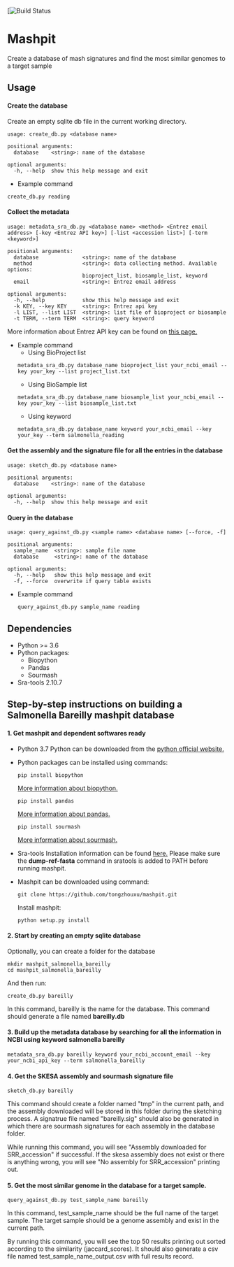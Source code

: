 [![Build Status](.travis-ci.com/tongzhouxu/mashpit.svg?branch=master)
# Mashpit
Create a database of mash signatures and find the most similar genomes to a target sample 

## Usage

#### Create the database
Create an empty sqlite db file in the current working directory.
```
usage: create_db.py <database name>

positional arguments:
  database    <string>: name of the database

optional arguments:
  -h, --help  show this help message and exit
```
- Example command
```
create_db.py reading
```
#### Collect the metadata
```
usage: metadata_sra_db.py <database name> <method> <Entrez email address> [-key <Entrez API key>] [-list <accession list>] [-term <keyword>]

positional arguments:
  database              <string>: name of the database
  method                <string>: data collecting method. Available options:
                        bioproject_list, biosample_list, keyword
  email                 <string>: Entrez email address

optional arguments:
  -h, --help            show this help message and exit
  -k KEY, --key KEY     <string>: Entrez api key
  -l LIST, --list LIST  <string>: list file of bioproject or biosample
  -t TERM, --term TERM  <string>: query keyword
```
More information about Entrez API key can be found on [this page.](https://ncbiinsights.ncbi.nlm.nih.gov/2017/11/02/new-api-keys-for-the-e-utilities/)
- Example command
  - Using BioProject list
  ```
  metadata_sra_db.py database_name bioproject_list your_ncbi_email --key your_key --list project_list.txt
  ```
  - Using BioSample list
  ```
  metadata_sra_db.py database_name biosample_list your_ncbi_email --key your_key --list biosample_list.txt
  ```
  - Using keyword
  ```
  metadata_sra_db.py database_name keyword your_ncbi_email --key your_key --term salmonella_reading
  ```

#### Get the assembly and the signature file for all the entries in the database
```
usage: sketch_db.py <database name>

positional arguments:
  database    <string>: name of the database

optional arguments:
  -h, --help  show this help message and exit
```

#### Query in the database
```
usage: query_against_db.py <sample name> <database name> [--force, -f]

positional arguments:
  sample_name  <string>: sample file name
  database     <string>: name of the database

optional arguments:
  -h, --help   show this help message and exit
  -f, --force  overwrite if query table exists
```
- Example command
  ```
  query_against_db.py sample_name reading
  ```

## Dependencies

- Python >= 3.6
- Python packages:
  - Biopython
  - Pandas
  - Sourmash
- Sra-tools 2.10.7

## Step-by-step instructions on building a Salmonella Bareilly mashpit database

#### 1. Get mashpit and dependent softwares ready

- Python 3.7
Python can be downloaded from the [python official website.](https://www.python.org/downloads/)

- Python packages can be installed using commands:
  ```
  pip install biopython
  ```
  [More information about biopython.](https://biopython.org/wiki/Download)
  ```
  pip install pandas
  ```
  [More information about pandas.](https://pandas.pydata.org/pandas-docs/stable/getting_started/install.html)
  ```
  pip install sourmash
  ```
  [More information about sourmash.](https://pypi.org/project/sourmash/)

- Sra-tools
Installation information can be found [here.](https://github.com/ncbi/sra-tools)
Please make sure the **dump-ref-fasta** command in sratools is added to PATH before running mashpit.
  
- Mashpit can be downloaded using command:
  ```
  git clone https://github.com/tongzhouxu/mashpit.git
  ```
  Install mashpit:
  ```
  python setup.py install
  ```

#### 2. Start by creating an empty sqlite database

  Optionally, you can create a folder for the database
  ```
  mkdir mashpit_salmonella_bareilly
  cd mashpit_salmonella_bareilly
  ```
  And then run:
  ```
  create_db.py bareilly
  ```
  In this command, bareilly is the name for the database. This command should generate a file named **bareilly.db**

#### 3. Build up the metadata database by searching for all the information in NCBI using keyword salmonella bareilly

  ```
  metadata_sra_db.py bareilly keyword your_ncbi_account_email --key your_ncbi_api_key --term salmonella_bareilly
  ```
  
 #### 4. Get the SKESA assembly and sourmash signature file
 
  ```
  sketch_db.py bareilly
  ```

  This command should create a folder named "tmp" in the current path, and the assembly downloaded will be stored in this folder during the sketching process. A signatrue file named "bareilly.sig" should also be generated in which there are sourmash signatures for each assembly in the database folder.
 
  While running this command, you will see "Assembly downloaded for SRR_accession" if successful. If the skesa assembly does not exist or there is anything wrong, you will see "No assembly for SRR_accession" printing out.
  
 #### 5. Get the most similar genome in the database for a target sample.
 
   ```
   query_against_db.py test_sample_name bareilly
   ```
   
   In this command, test_sample_name should be the full name of the target sample. The target sample should be a genome assembly and exist in the current path.
   
   By running this command, you will see the top 50 results printing out sorted according to the similarity (jaccard_scores). It should also generate a csv file named test_sample_name_output.csv with full results record.
   
  
 
